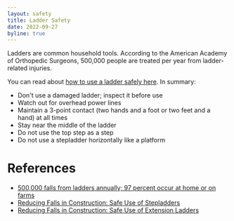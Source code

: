 ```yaml
---
layout: safety
title: Ladder Safety
date: 2022-09-27
byline: true
---
```


<div class="row">
<div class="col-md-8" markdown="1">

Ladders are common household tools. According to the American Academy of Orthopedic Surgeons, 500,000 people are treated per year from ladder-related injuries.

You can read about [how to use a ladder safely here](https://www.americanladderinstitute.org/page/BasicLadderSafety).
In summary:

* Don't use a damaged ladder; inspect it before use
* Watch out for overhead power lines
* Maintain a 3-point contact (two hands and a foot or two feet and a hand) at all times
* Stay near the middle of the ladder
* Do not use the top step as a step
* Do not use a stepladder horizontally like a platform


# References

* [500,000 falls from ladders annually; 97 percent occur at home or on farms](https://www.ishn.com/articles/106830-000-falls-from-ladders-annually-97-percent-occur-at-home-or-on-farms)
* [Reducing Falls in Construction:
Safe Use of Stepladders](https://www.osha.gov/sites/default/files/publications/OSHA3662.pdf)
* [Reducing Falls in Construction:
Safe Use of Extension Ladders](https://www.osha.gov/sites/default/files/publications/OSHA3660.pdf)

</div>
</div>